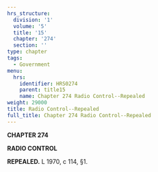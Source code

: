 ```yaml
---
hrs_structure:
  division: '1'
  volume: '5'
  title: '15'
  chapter: '274'
  section: ''
type: chapter
tags:
  - Government
menu:
  hrs:
    identifier: HRS0274
    parent: title15
    name: Chapter 274 Radio Control--Repealed
weight: 29000
title: Radio Control--Repealed
full_title: Chapter 274 Radio Control--Repealed
---
```

**CHAPTER 274**

**RADIO CONTROL**

**REPEALED.** L 1970, c 114, §1.